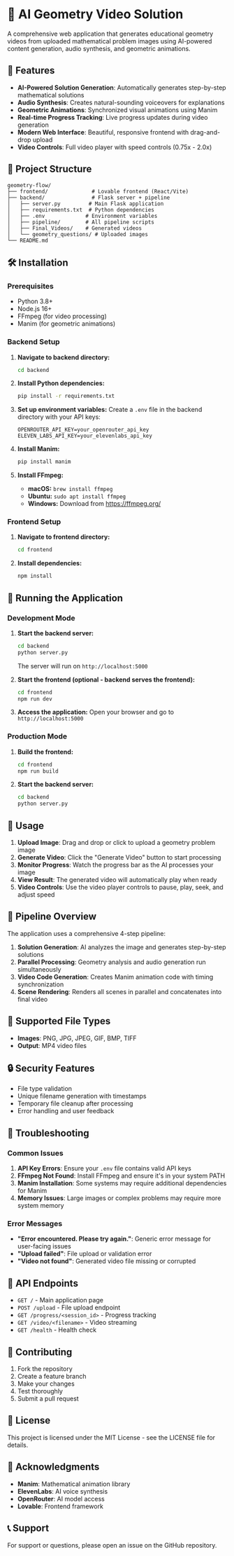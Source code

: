 # 🎯 AI Geometry Video Solution

A comprehensive web application that generates educational geometry videos from uploaded mathematical problem images using AI-powered content generation, audio synthesis, and geometric animations.

## 🚀 Features

- **AI-Powered Solution Generation**: Automatically generates step-by-step mathematical solutions
- **Audio Synthesis**: Creates natural-sounding voiceovers for explanations
- **Geometric Animations**: Synchronized visual animations using Manim
- **Real-time Progress Tracking**: Live progress updates during video generation
- **Modern Web Interface**: Beautiful, responsive frontend with drag-and-drop upload
- **Video Controls**: Full video player with speed controls (0.75x - 2.0x)

## 📁 Project Structure

```
geometry-flow/
├── frontend/              # Lovable frontend (React/Vite)
├── backend/               # Flask server + pipeline
│   ├── server.py         # Main Flask application
│   ├── requirements.txt  # Python dependencies
│   ├── .env             # Environment variables
│   ├── pipeline/        # All pipeline scripts
│   ├── Final_Videos/    # Generated videos
│   └── geometry_questions/ # Uploaded images
└── README.md
```

## 🛠️ Installation

### Prerequisites

- Python 3.8+
- Node.js 16+
- FFmpeg (for video processing)
- Manim (for geometric animations)

### Backend Setup

1. **Navigate to backend directory:**
   ```bash
   cd backend
   ```

2. **Install Python dependencies:**
   ```bash
   pip install -r requirements.txt
   ```

3. **Set up environment variables:**
   Create a `.env` file in the backend directory with your API keys:
   ```env
   OPENROUTER_API_KEY=your_openrouter_api_key
   ELEVEN_LABS_API_KEY=your_elevenlabs_api_key
   ```

4. **Install Manim:**
   ```bash
   pip install manim
   ```

5. **Install FFmpeg:**
   - **macOS:** `brew install ffmpeg`
   - **Ubuntu:** `sudo apt install ffmpeg`
   - **Windows:** Download from https://ffmpeg.org/

### Frontend Setup

1. **Navigate to frontend directory:**
   ```bash
   cd frontend
   ```

2. **Install dependencies:**
   ```bash
   npm install
   ```

## 🚀 Running the Application

### Development Mode

1. **Start the backend server:**
   ```bash
   cd backend
   python server.py
   ```
   The server will run on `http://localhost:5000`

2. **Start the frontend (optional - backend serves the frontend):**
   ```bash
   cd frontend
   npm run dev
   ```

3. **Access the application:**
   Open your browser and go to `http://localhost:5000`

### Production Mode

1. **Build the frontend:**
   ```bash
   cd frontend
   npm run build
   ```

2. **Start the backend server:**
   ```bash
   cd backend
   python server.py
   ```

## 📖 Usage

1. **Upload Image**: Drag and drop or click to upload a geometry problem image
2. **Generate Video**: Click the "Generate Video" button to start processing
3. **Monitor Progress**: Watch the progress bar as the AI processes your image
4. **View Result**: The generated video will automatically play when ready
5. **Video Controls**: Use the video player controls to pause, play, seek, and adjust speed

## 🔧 Pipeline Overview

The application uses a comprehensive 4-step pipeline:

1. **Solution Generation**: AI analyzes the image and generates step-by-step solutions
2. **Parallel Processing**: Geometry analysis and audio generation run simultaneously
3. **Video Code Generation**: Creates Manim animation code with timing synchronization
4. **Scene Rendering**: Renders all scenes in parallel and concatenates into final video

## 🎨 Supported File Types

- **Images**: PNG, JPG, JPEG, GIF, BMP, TIFF
- **Output**: MP4 video files

## 🔒 Security Features

- File type validation
- Unique filename generation with timestamps
- Temporary file cleanup after processing
- Error handling and user feedback

## 🐛 Troubleshooting

### Common Issues

1. **API Key Errors**: Ensure your `.env` file contains valid API keys
2. **FFmpeg Not Found**: Install FFmpeg and ensure it's in your system PATH
3. **Manim Installation**: Some systems may require additional dependencies for Manim
4. **Memory Issues**: Large images or complex problems may require more system memory

### Error Messages

- **"Error encountered. Please try again."**: Generic error message for user-facing issues
- **"Upload failed"**: File upload or validation error
- **"Video not found"**: Generated video file missing or corrupted

## 📝 API Endpoints

- `GET /` - Main application page
- `POST /upload` - File upload endpoint
- `GET /progress/<session_id>` - Progress tracking
- `GET /video/<filename>` - Video streaming
- `GET /health` - Health check

## 🤝 Contributing

1. Fork the repository
2. Create a feature branch
3. Make your changes
4. Test thoroughly
5. Submit a pull request

## 📄 License

This project is licensed under the MIT License - see the LICENSE file for details.

## 🙏 Acknowledgments

- **Manim**: Mathematical animation library
- **ElevenLabs**: AI voice synthesis
- **OpenRouter**: AI model access
- **Lovable**: Frontend framework

## 📞 Support

For support or questions, please open an issue on the GitHub repository. 